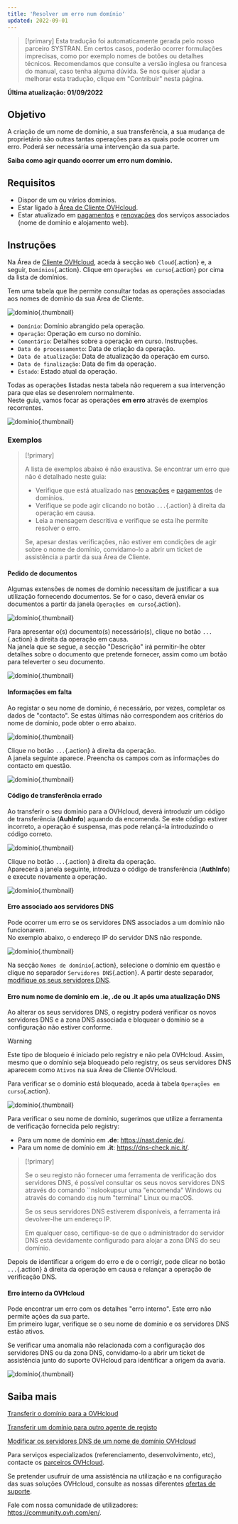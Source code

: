 ```yaml
---
title: 'Resolver um erro num domínio'
updated: 2022-09-01
---
```


> [!primary]
> Esta tradução foi automaticamente gerada pelo nosso parceiro SYSTRAN. Em certos casos, poderão ocorrer formulações imprecisas, como por exemplo nomes de botões ou detalhes técnicos. Recomendamos que consulte a versão inglesa ou francesa do manual, caso tenha alguma dúvida. Se nos quiser ajudar a melhorar esta tradução, clique em "Contribuir" nesta página.
>

**Última atualização: 01/09/2022**

## Objetivo

A criação de um nome de domínio, a sua transferência, a sua mudança de proprietário são outras tantas operações para as quais pode ocorrer um erro. Poderá ser necessária uma intervenção da sua parte.

**Saiba como agir quando ocorrer um erro num domínio.**

## Requisitos

- Dispor de um ou vários domínios.
- Estar ligado à [Área de Cliente OVHcloud](https://www.ovh.com/auth/?action=gotomanager&from=https://www.ovh.pt/&ovhSubsidiary=pt).
- Estar atualizado em [pagamentos](/pages/account_and_service_management/managing_billing_payments_and_services/invoice_management#pay-bills) e [renovações](/pages/account_and_service_management/managing_billing_payments_and_services/how_to_use_automatic_renewal#renewal-management) dos serviços associados (nome de domínio e alojamento web).

## Instruções

Na Área de [Cliente OVHcloud](https://www.ovh.com/auth/?action=gotomanager&from=https://www.ovh.pt/&ovhSubsidiary=pt), aceda à secção `Web Cloud`{.action} e, a seguir, `Domínios`{.action}. Clique em `Operações em curso`{.action} por cima da lista de domínios.

Tem uma tabela que lhe permite consultar todas as operações associadas aos nomes de domínio da sua Área de Cliente.

![domínio](images/domain-error-table01.png){.thumbnail}

- `Domínio`: Domínio abrangido pela operação.
- `Operação`:  Operação em curso no domínio.
- `Comentário`: Detalhes sobre a operação em curso. Instruções.
- `Data de processamento`: Data de criação da operação.
- `Data de atualização`:  Data de atualização da operação em curso.
- `Data de finalização`: Data de fim da operação.
- `Estado`: Estado atual da operação.

Todas as operações listadas nesta tabela não requerem a sua intervenção para que elas se desenrolem normalmente.<br>
Neste guia, vamos focar as operações **em erro** através de exemplos recorrentes.

![domínio](images/domain-error-table02.png){.thumbnail}

### Exemplos

> [!primary]
>
> A lista de exemplos abaixo é não exaustiva. Se encontrar um erro que não é detalhado neste guia:
>
> - Verifique que está atualizado nas [renovações](/pages/account_and_service_management/managing_billing_payments_and_services/how_to_use_automatic_renewal#renewal-management) e [pagamentos](/pages/account_and_service_management/managing_billing_payments_and_services/invoice_management#pay-bills) de domínios.
> - Verifique se pode agir clicando no botão `...`{.action} à direita da operação em causa.
> - Leia a mensagem descritiva e verifique se esta lhe permite resolver o erro.
>
> Se, apesar destas verificações, não estiver em condições de agir sobre o nome de domínio, convidamo-lo a abrir um ticket de assistência a partir da sua Área de Cliente.
>

#### Pedido de documentos

Algumas extensões de nomes de domínio necessitam de justificar a sua utilização fornecendo documentos. Se for o caso, deverá enviar os documentos a partir da janela `Operações em curso`{.action}.

![domínio](images/domain-error01.png){.thumbnail}

Para apresentar o(s) documento(s) necessário(s), clique no botão `...`{.action} à direita da operação em causa.<br>
Na janela que se segue, a secção "Descrição" irá permitir-lhe obter detalhes sobre o documento que pretende fornecer, assim como um botão para televerter o seu documento.

![domínio](images/domain-error02.png){.thumbnail}

#### Informações em falta

Ao registar o seu nome de domínio, é necessário, por vezes, completar os dados de "contacto". Se estas últimas não correspondem aos critérios do nome de domínio, pode obter o erro abaixo.

![domínio](images/domain-error03.png){.thumbnail}

Clique no botão `...`{.action} à direita da operação.<br>
A janela seguinte aparece. Preencha os campos com as informações do contacto em questão.

![domínio](images/domain-error04.png){.thumbnail}

#### Código de transferência errado 

Ao transferir o seu domínio para a OVHcloud, deverá introduzir um código de transferência (**AuhInfo**) aquando da encomenda. Se este código estiver incorreto, a operação é suspensa, mas pode relançá-la introduzindo o código correto.

![domínio](images/domain-error05.png){.thumbnail}

Clique no botão `...`{.action} à direita da operação.<br>
Aparecerá a janela seguinte, introduza o código de transferência (**AuthInfo**) e execute novamente a operação.

![domínio](images/domain-error06.png){.thumbnail}

#### Erro associado aos servidores DNS

Pode ocorrer um erro se os servidores DNS associados a um domínio não funcionarem.<br>
No exemplo abaixo, o endereço IP do servidor DNS não responde.

![domínio](images/domain-error07.png){.thumbnail}

Na secção `Nomes de domínio`{.action}, selecione o domínio em questão e clique no separador `Servidores DNS`{.action}. A partir deste separador, [modifique os seus servidores DNS](/pages/web_cloud/domains/dns_server_general_information). 

#### Erro num nome de domínio em **.ie**, **.de** ou **.it** após uma atualização DNS

Ao alterar os seus servidores DNS, o registry poderá verificar os novos servidores DNS e a zona DNS associada e bloquear o domínio se a configuração não estiver conforme.

> [!warning]
>
> Este tipo de bloqueio é iniciado pelo registry e não pela OVHcloud. Assim, mesmo que o domínio seja bloqueado pelo registry, os seus servidores DNS aparecem como `Ativos` na sua Área de Cliente OVHcloud.

Para verificar se o domínio está bloqueado, aceda à tabela `Operações em curso`{.action}.

![domínio](images/domain-error08.png){.thumbnail}

Para verificar o seu nome de domínio, sugerimos que utilize a ferramenta de verificação fornecida pelo registry:

- Para um nome de domínio em **.de**: <https://nast.denic.de/>.
- Para um nome de domínio em **.it**: <https://dns-check.nic.it/>.

> [!primary]
>
> Se o seu registo não fornecer uma ferramenta de verificação dos servidores DNS, é possível consultar os seus novos servidores DNS através do comando ``nslookupsur uma "encomenda" Windows ou através do comando `dig` num "terminal" Linux ou macOS. 
>
> Se os seus servidores DNS estiverem disponíveis, a ferramenta irá devolver-lhe um endereço IP.
>
> Em qualquer caso, certifique-se de que o administrador do servidor DNS está devidamente configurado para alojar a zona DNS do seu domínio.

Depois de identificar a origem do erro e de o corrigir, pode clicar no botão `...`{.action} à direita da operação em causa e relançar a operação de verificação DNS.

#### Erro interno da OVHcloud

Pode encontrar um erro com os detalhes "erro interno". Este erro não permite ações da sua parte.<br>
Em primeiro lugar, verifique se o seu nome de domínio e os servidores DNS estão ativos. 

Se verificar uma anomalia não relacionada com a configuração dos servidores DNS ou da zona DNS, convidamo-lo a abrir um ticket de assistência junto do suporte OVHcloud para identificar a origem da avaria.

![domínio](images/domain-error09.png){.thumbnail}

## Saiba mais

[Transferir o domínio para a OVHcloud](/pages/web_cloud/domains/transfer_incoming_generic_domain)

[Transferir um domínio para outro agente de registo](/pages/web_cloud/domains/transfer_outgoing_domain)

[Modificar os servidores DNS de um nome de domínio OVHcloud](/pages/web_cloud/domains/dns_server_general_information)
 
Para serviços especializados (referenciamento, desenvolvimento, etc), contacte os [parceiros OVHcloud](https://partner.ovhcloud.com/pt/directory/).

Se pretender usufruir de uma assistência na utilização e na configuração das suas soluções OVHcloud, consulte as nossas diferentes [ofertas de suporte](https://www.ovhcloud.com/pt/support-levels/).

Fale com nossa comunidade de utilizadores: <https://community.ovh.com/en/>. 
